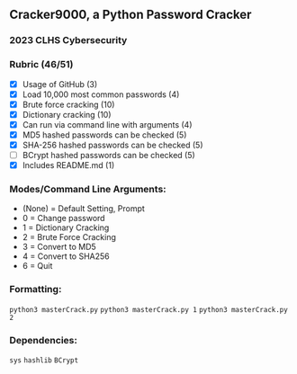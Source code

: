 ## Cracker9000, a Python Password Cracker
### 2023 CLHS Cybersecurity

### Rubric (46/51)
- [x] Usage of GitHub (3)
- [x] Load 10,000 most common passwords (4)
- [x] Brute force cracking (10)
- [x] Dictionary cracking (10)
- [x] Can run via command line with arguments (4)
- [x] MD5 hashed passwords can be checked (5)
- [x] SHA-256 hashed passwords can be checked (5)
- [ ] BCrypt hashed passwords can be checked (5)
- [x] Includes README.md (1)

### Modes/Command Line Arguments:
  - (None) = Default Setting, Prompt
  - 0 = Change password
  - 1 = Dictionary Cracking
  - 2 = Brute Force Cracking
  - 3 = Convert to MD5
  - 4 = Convert to SHA256
  - 6 = Quit

### Formatting:
  `python3 masterCrack.py`
  `python3 masterCrack.py 1`
  `python3 masterCrack.py 2`

### Dependencies:
`sys`
`hashlib`
`BCrypt`
